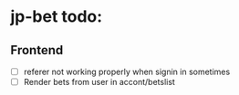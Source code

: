 # jp-bet todo:

## Frontend

-   [ ] referer not working properly when signin in sometimes
-   [ ] Render bets from user in accont/betslist
